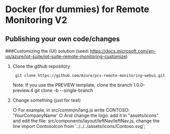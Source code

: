 # Docker (for dummies) for Remote Monitoring V2
## Publishing your own code/changes

###Customizing the (UI) solution 
(seed: https://docs.microsoft.com/en-us/azure/iot-suite/iot-suite-remote-monitoring-customize)

1. Clone the github repository

    	git clone https://github.com/Azure/pcs-remote-monitoring-webui.git
	
	Note: If you use the PREVIEW template, clone the branch 1.0.0-preview.4	
	    git clone -b <branch> --single-branch <url>

2. Change something (just for test)

	○ For example, in   src/common/lang.js write   CONTOSO: 'YourCompanyName' 
	○ And change the logo: add it in "assets/icons" and edit the file: src/components/layout/leftNav/leftNav.js, change the line
		import ContosoIcon from '../../../assets/icons/Contoso.svg';

